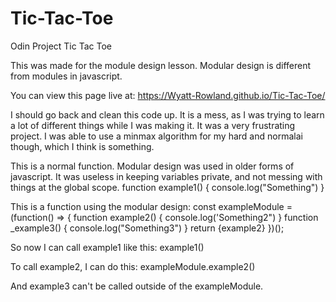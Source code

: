 # Tic-Tac-Toe
Odin Project Tic Tac Toe

This was made for the module design lesson. Modular design is different from modules in javascript. 

You can view this page live at: https://Wyatt-Rowland.github.io/Tic-Tac-Toe/

I should go back and clean this code up. It is a mess, as I was trying to learn a lot of different things while I was making it. It was a very frustrating project. 
I was able to use a minmax algorithm for my hard and normalai though, which I think is something.



This is a normal function. Modular design was used in older forms of javascript. It was useless in keeping variables private, and not messing with things at the global scope. 
function example1() {
  console.log("Something")
}

This is a function using the modular design: 
const exampleModule = (function() => {
  function example2() {
    console.log('Something2")
  }
  function _example3() {
    console.log("Something3")
  }
  return {example2}
})();

So now I can call example1 like this:
example1()

To call example2, I can do this:
exampleModule.example2()

And example3 can't be called outside of the exampleModule. 
